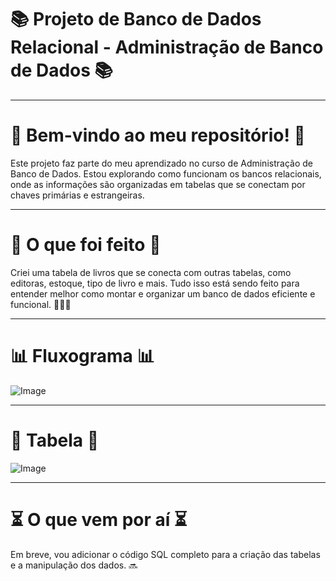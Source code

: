 # 📚 Projeto de Banco de Dados Relacional - Administração de Banco de Dados 📚
---

 # 🌸 Bem-vindo ao meu repositório! 🌸

Este projeto faz parte do meu aprendizado no curso de Administração de Banco de Dados. Estou explorando como funcionam os bancos relacionais, onde as informações são organizadas em tabelas que se conectam por chaves primárias e estrangeiras.

---

 #  🌟 O que foi feito 🌟
Criei uma tabela de livros que se conecta com outras tabelas, como editoras, estoque, tipo de livro e mais. Tudo isso está sendo feito para entender melhor como montar e organizar um banco de dados eficiente e funcional. 🧑‍💻✨

---

 # 📊 Fluxograma 📊
 
![Image](https://github.com/user-attachments/assets/0f9972c6-be3d-4860-a282-58c35864cb45)

--- 

# 📑 Tabela 📑

![Image](https://github.com/user-attachments/assets/fb55064d-19cf-42d7-8603-c039ed4e83e1)

--- 

# ⏳ O que vem por aí ⏳

Em breve, vou adicionar o código SQL completo para a criação das tabelas e a manipulação dos dados. 🔜




